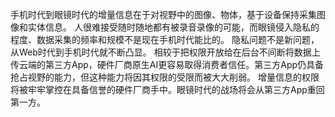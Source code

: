 手机时代到眼镜时代的增量信息在于对视野中的图像、物体，基于设备保持采集图像和实体信息。
人很难接受随时随地都有被录音录像的可能，而眼镜侵入隐私的程度、数据采集的频率和规模不是现在手机时代能比的。
隐私问题不是新问题，从Web时代到手机时代就不断凸显。
相较于把权限开放给在后台不间断将数据上传云端的第三方App，硬件厂商原生AI更容易取得消费者信任。第三方App仍具备抢占视野的能力，但这种能力将因其权限的受限而被大大削弱。
增量信息的权限将被牢牢掌控在具备信誉的硬件厂商手中。眼镜时代的战场将会从第三方App重回第一方。